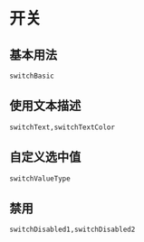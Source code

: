 # 开关
## 基本用法
```widget
switchBasic
```


## 使用文本描述
```widgets
switchText,switchTextColor
```

## 自定义选中值
```widget
switchValueType
```

## 禁用
```widgets
switchDisabled1,switchDisabled2
```